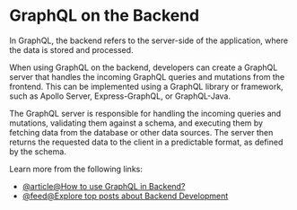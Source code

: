 # GraphQL on the Backend

In GraphQL, the backend refers to the server-side of the application, where the data is stored and processed.

When using GraphQL on the backend, developers can create a GraphQL server that handles the incoming GraphQL queries and mutations from the frontend. This can be implemented using a GraphQL library or framework, such as Apollo Server, Express-GraphQL, or GraphQL-Java.

The GraphQL server is responsible for handling the incoming queries and mutations, validating them against a schema, and executing them by fetching data from the database or other data sources. The server then returns the requested data to the client in a predictable format, as defined by the schema.

Learn more from the following links:

- [@article@How to use GraphQL in Backend?](https://www.howtographql.com/)
- [@feed@Explore top posts about Backend Development](https://app.daily.dev/tags/backend?ref=roadmapsh)
